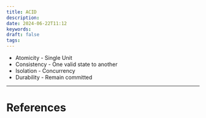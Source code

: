 ```yaml
---
title: ACID
description: 
date: 2024-06-22T11:12
keywords: 
draft: false
tags:
---
```

- Atomicity - Single Unit
- Consistency - One valid state to another
- Isolation - Concurrency
- Durability - Remain committed

---
# References
